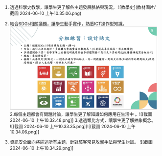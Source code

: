 1. 透過科學史教學，讓學生更了解各主題發展脈絡與現況。
   ![教學史](教材圖片/截圖 2024-06-10 上午10.35.06.png)
3. 結合SDGs相關議題，讓學生動手實作，熟悉ICT操作型知識。
   ![SDGs](https://github.com/eggwu96007/DDIMCC/blob/main/教材圖片/截圖%202024-06-10%20上午10.32.32.png)
2.每個主題都會有問題討論，讓學生更了解知識如何應用在生活中 。![[截圖 2024-06-10 上午10.32.48.png]]
3.透過類比方式，讓學生更了解抽象概念。 
 ![[截圖 2024-06-10 上午10.33.35.png]]![[截圖 2024-06-10 上午10.34.06.png]]
  
4. 資訊安全面向將綜述所有主題，針對駭客常見攻擊手法與學生討論。
   ![[截圖 2024-06-10 上午10.34.29.png]]
